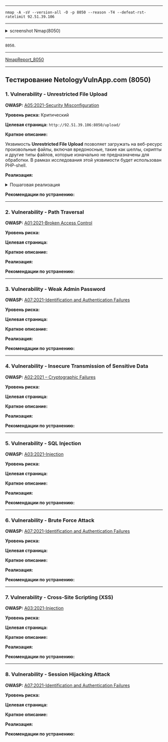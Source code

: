 ___

```
nmap -A -sV --version-all -O -p 8050 --reason -T4 --defeat-rst-ratelimit 92.51.39.106
```

___

<details>
<summary>screenshot Nmap(8050)</summary>
  
![](screenshots/SCANNING/nmap/nmap_8050.png)

</details>

___

`8050`.

___

[NmapReport_8050](reports/nmap/nmap_report.txt)

___



## Тестирование NetologyVulnApp.com (8050)

### 1. Vulnerability - Unrestricted File Upload

**OWASP:** [A05:2021-Security Misconfiguration](https://owasp.org/Top10/A05_2021-Security_Misconfiguration/)

**Уровень риска:** Критический

**Целевая страница:** `http://92.51.39.106:8050/upload/`

**Краткое описание:**

Уязвимость **Unrestricted File Upload** позволяет загружать на веб-ресурс произвольные файлы, включая вредоносные, такие как шеллы, скрипты и другие типы файлов, которые изначально не предназначены для обработки. В рамках исследования этой уязвимости будет использован PHP-shell.

**Реализация:**

<details>
<summary>Пошаговая реализация</summary>

- **Step 1. Загрузка файла**
    
Переходим на страницу загрузки файла и заполняем все обязательные поля формы. Название и описание файла не имеют значения. В окне выбора файла выбираем заранее подготовленный PHP-шелл.

В моем случае это open-source PHP shell - [wso-webshell](https://github.com/mIcHyAmRaNe/wso-webshell)

![](screenshots/SCANNING/nmap/nmap_8050.png)

- **Step 2. Возможность доступа**

Ранее на этапе сканирования веб-приложений, инструментом `FFUF`, была обнаружена уязвимая директория `/upload`, в которой и располагается наш ранее установленный shell.

![](screenshots/SCANNING/nmap/nmap_8050.png)
    
- **Step 3. Запуск PHP-shell**

Открываем файл `wsoshell.php`

![](screenshots/SCANNING/nmap/nmap_8050.png)
    
- **Step 4. Авторизация**

Вводим стандартный пароль `ghost287` и попадаем в графический интерфейс shell, в котором в дальнейшем и будем выполнять наши действия.
    
![](screenshots/SCANNING/nmap/nmap_8050.png)
    
- **Step 5. Доступ к "чувствительным данным"**
    
Имея хоть и ограниченный, но довольно высокий уровень доступа, пробуем просмотреть файл `/etc/passwd`
    
![](screenshots/SCANNING/nmap/nmap_8050.png)
    
Доступ к файлу получен, **значит уязвимость подтверждена**

(wso-webshell имеет гораздо больший функционал и возможности для дальнейшей эскалации, но в рамках выполнения дипломной работы, дальнейшая эскалация и нарушение работы приложения будут излишней.)
</details>

**Рекомендации по устранению:**

___

### 2. Vulnerability - Path Traversal

**OWASP:** [A01:2021-Broken Access Control](https://owasp.org/Top10/A01_2021-Broken_Access_Control/)

**Уровень риска:**

**Целевая страница:**

**Краткое описание:**

**Реализация:**

**Рекомендации по устранению:**

___

### 3. Vulnerability - Weak Admin Password

**OWASP:** [A07:2021-Identification and Authentication Failures](https://owasp.org/Top10/A07_2021-Identification_and_Authentication_Failures/)

**Уровень риска:**

**Целевая страница:**

**Краткое описание:**

**Реализация:**

**Рекомендации по устранению:**

___

### 4. Vulnerability - Insecure Transmission of Sensitive Data

**OWASP:** [A02:2021 – Cryptographic Failures](https://owasp.org/Top10/A02_2021-Cryptographic_Failures/)

**Уровень риска:**

**Целевая страница:**

**Краткое описание:**

**Реализация:**

**Рекомендации по устранению:**

___

### 5. Vulnerability - SQL Injection

**OWASP:** [A03:2021-Injection](https://owasp.org/Top10/A03_2021-Injection/)

**Уровень риска:**

**Целевая страница:**

**Краткое описание:**

**Реализация:**

**Рекомендации по устранению:**

___

### 6. Vulnerability - Brute Force Attack 

**OWASP:** [A07:2021-Identification and Authentication Failures](https://owasp.org/Top10/A07_2021-Identification_and_Authentication_Failures/)

**Уровень риска:**

**Целевая страница:**

**Краткое описание:**

**Реализация:**

**Рекомендации по устранению:**

___

### 7. Vulnerability - Cross-Site Scripting (XSS)

**OWASP:** [A03:2021-Injection](https://owasp.org/Top10/A03_2021-Injection/)

**Уровень риска:**

**Целевая страница:**

**Краткое описание:**

**Реализация:**

**Рекомендации по устранению:**

___

### 8. Vulnerability - Session Hijacking Attack 

**OWASP:** [A07:2021-Identification and Authentication Failures](https://owasp.org/Top10/A07_2021-Identification_and_Authentication_Failures/)

**Уровень риска:**

**Целевая страница:**

**Краткое описание:**

**Реализация:**

**Рекомендации по устранению:**

